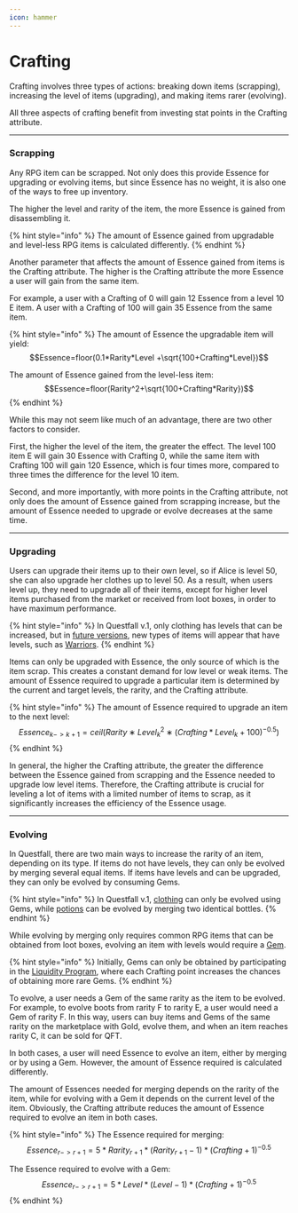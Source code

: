 ```yaml
---
icon: hammer
---
```


# Crafting

Crafting involves three types of actions: breaking down items (scrapping), increasing the level of items (upgrading), and making items rarer (evolving).&#x20;

All three aspects of crafting benefit from investing stat points in the Crafting attribute.

***

### Scrapping

Any RPG item can be scrapped. Not only does this provide Essence for upgrading or evolving items, but since Essence has no weight, it is also one of the ways to free up inventory.

The higher the level and rarity of the item, the more Essence is gained from disassembling it.

{% hint style="info" %}
The amount of Essence gained from upgradable and level-less RPG items is calculated differently.
{% endhint %}

Another parameter that affects the amount of Essence gained from items is the Crafting attribute. The higher is the Crafting attribute the more Essence a user will gain from the same item.

For example, a user with a Crafting of 0 will gain 12 Essence from a level 10 E item. A user with a Crafting of 100 will gain 35 Essence from the same item.

{% hint style="info" %}
The amount of Essence the upgradable item will yield:\
$$Essence=floor(0.1*Rarity*Level +\sqrt{100+Crafting*Level})$$

The amount of Essence gained from the level-less item:\
$$Essence=floor(Rarity^2+\sqrt{100+Crafting*Rarity})$$
{% endhint %}

While this may not seem like much of an advantage, there are two other factors to consider.&#x20;

First, the higher the level of the item, the greater the effect. The level 100 item E will gain 30 Essence with Crafting 0, while the same item with Crafting 100 will gain 120 Essence, which is four times more, compared to three times the difference for the level 10 item.

Second, and more importantly, with more points in the Crafting attribute, not only does the amount of Essence gained from scrapping increase, but the amount of Essence needed to upgrade or evolve decreases at the same time.

***

### Upgrading

Users can upgrade their items up to their own level, so if Alice is level 50, she can also upgrade her clothes up to level 50. As a result, when users level up, they need to upgrade all of their items, except for higher level items purchased from the market or received from loot boxes, in order to have maximum performance.

{% hint style="info" %}
In Questfall v.1, only clothing has levels that can be increased, but in [future versions](../../../roadmap/future-versions.md), new types of items will appear that have levels, such as [Warriors](../../../roadmap/future-versions.md#warfare).
{% endhint %}

Items can only be upgraded with Essence, the only source of which is the item scrap. This creates a constant demand for low level or weak items. The amount of Essence required to upgrade a particular item is determined by the current and target levels, the rarity, and the Crafting attribute.

{% hint style="info" %}
The amount of Essence required to upgrade an item to the next level: $$Essence_{k−>k+1}=ceil(Rarity∗Level_k^2∗(Crafting*Level_k+100)^{−0.5})$$
{% endhint %}

In general, the higher the Crafting attribute, the greater the difference between the Essence gained from scrapping and the Essence needed to upgrade low level items. Therefore, the Crafting attribute is crucial for leveling a lot of items with a limited number of items to scrap, as it significantly increases the efficiency of the Essence usage.

***

### Evolving

In Questfall, there are two main ways to increase the rarity of an item, depending on its type. If items do not have levels, they can only be evolved by merging several equal items. If items have levels and can be upgraded, they can only be evolved by consuming Gems.&#x20;

{% hint style="info" %}
In Questfall v.1, [clothing](../rpg-items/items.md) can only be evolved using Gems, while [potions](../rpg-items/potions.md) can be evolved by merging two identical bottles.
{% endhint %}

While evolving by merging only requires common RPG items that can be obtained from loot boxes, evolving an item with levels would require a [Gem](../rpg-items/gems.md).

{% hint style="info" %}
Initially, Gems can only be obtained by participating in the [Liquidity Program](../../../infrastructure/liquidity-program.md), where each Crafting point increases the chances of obtaining more rare Gems.
{% endhint %}

To evolve, a user needs a Gem of the same rarity as the item to be evolved. For example, to evolve boots from rarity F to rarity E, a user would need a Gem of rarity F. In this way, users can buy items and Gems of the same rarity on the marketplace with Gold, evolve them, and when an item reaches rarity C, it can be sold for QFT.

In both cases, a user will need Essence to evolve an item, either by merging or by using a Gem. However, the amount of Essence required is calculated differently.&#x20;

The amount of Essences needed for merging depends on the rarity of the item, while for evolving with a Gem it depends on the current level of the item. Obviously, the Crafting attribute reduces the amount of Essence required to evolve an item in both cases.

{% hint style="info" %}
The Essence required for merging: \
$$Essence_{r->r+1}=5*Rarity_{r+1}*(Rarity_{r+1}-1)*(Crafting+1)^{-0.5}$$

The Essence required to evolve with a Gem:\
$$Essence_{r->r+1}=5*Level*(Level-1)*(Crafting+1)^{-0.5}$$
{% endhint %}

